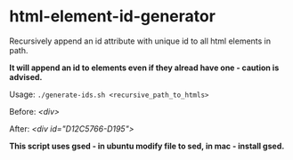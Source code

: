# html-element-id-generator
Recursively append an id attribute with unique id to all html elements in path.

__It will append an id to elements even if they alread have one - caution is advised.__

Usage: ```./generate-ids.sh <recursive_path_to_htmls>```


Before: *\<div\>*
  
After: *\<div id="D12C5766-D195"\>*

__This script uses gsed - in ubuntu modify file to sed, in mac - install gsed.__
  
